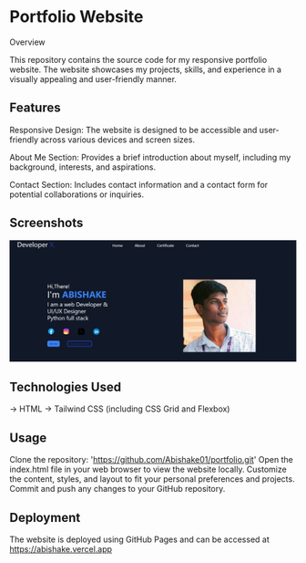 <h1>Portfolio Website</h1>
Overview

This repository contains the source code for my responsive portfolio website. The website showcases my projects, skills, and experience in a visually appealing and user-friendly manner.

## Features
Responsive Design: The website is designed to be accessible and user-friendly across various devices and screen sizes.

About Me Section: Provides a brief introduction about myself, including my background, interests, and aspirations.

Contact Section: Includes contact information and a contact form for potential collaborations or inquiries.

## Screenshots

![Screenshot 1](images/view.png)


## Technologies Used

-> HTML
-> Tailwind CSS (including CSS Grid and Flexbox)
 
## Usage

Clone the repository: 'https://github.com/Abishake01/portfolio.git'
Open the index.html file in your web browser to view the website locally.
Customize the content, styles, and layout to fit your personal preferences and projects.
Commit and push any changes to your GitHub repository.

## Deployment

The website is deployed using GitHub Pages and can be accessed at  https://abishake.vercel.app
